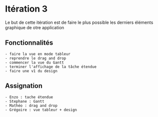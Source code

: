 # Itération 3
Le but de cette itération est de faire le plus possible les derniers éléments graphique de otre application

## Fonctionnalités
    - faire la vue en mode tableur
    - reprendre le drag and drop
    - commencer la vue du Gantt
    - terminer l'affichage de la tâche étendue
    - faire une v1 du design

## Assignation
    - Enzo : tache étendue
    - Stephane : Gantt
    - Mathéo : drag and drop
    - Grégoire : vue tableur + design